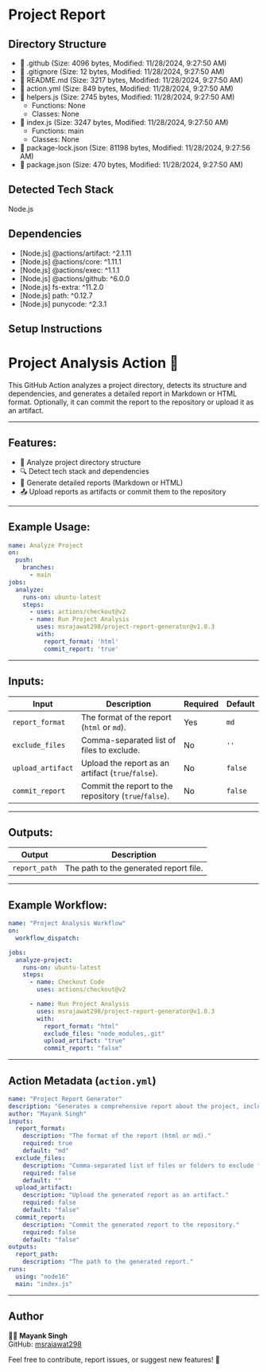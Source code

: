 # Project Report

## Directory Structure
- 📂 .github (Size: 4096 bytes, Modified: 11/28/2024, 9:27:50 AM)
- 📄 .gitignore (Size: 12 bytes, Modified: 11/28/2024, 9:27:50 AM)
- 📄 README.md (Size: 3217 bytes, Modified: 11/28/2024, 9:27:50 AM)
- 📄 action.yml (Size: 849 bytes, Modified: 11/28/2024, 9:27:50 AM)
- 📄 helpers.js (Size: 2745 bytes, Modified: 11/28/2024, 9:27:50 AM)
  - Functions: None
  - Classes: None
- 📄 index.js (Size: 3247 bytes, Modified: 11/28/2024, 9:27:50 AM)
  - Functions: main
  - Classes: None
- 📄 package-lock.json (Size: 81198 bytes, Modified: 11/28/2024, 9:27:56 AM)
- 📄 package.json (Size: 470 bytes, Modified: 11/28/2024, 9:27:50 AM)
      
## Detected Tech Stack
Node.js
      
## Dependencies
- [Node.js] @actions/artifact: ^2.1.11
- [Node.js] @actions/core: ^1.11.1
- [Node.js] @actions/exec: ^1.1.1
- [Node.js] @actions/github: ^6.0.0
- [Node.js] fs-extra: ^11.2.0
- [Node.js] path: ^0.12.7
- [Node.js] punycode: ^2.3.1
      
## Setup Instructions
# Project Analysis Action 🚀

This GitHub Action analyzes a project directory, detects its structure and dependencies, and generates a detailed report in Markdown or HTML format. Optionally, it can commit the report to the repository or upload it as an artifact.

---

## Features:
- 📂 Analyze project directory structure
- 🔍 Detect tech stack and dependencies
- 📝 Generate detailed reports (Markdown or HTML)
- 📤 Upload reports as artifacts or commit them to the repository

---

## Example Usage:

```yaml
name: Analyze Project
on:
  push:
    branches:
      - main
jobs:
  analyze:
    runs-on: ubuntu-latest
    steps:
      - uses: actions/checkout@v2
      - name: Run Project Analysis
        uses: msrajawat298/project-report-generator@v1.0.3
        with:
          report_format: 'html'
          commit_report: 'true'
```

---

## Inputs:

| **Input**         | **Description**                                   | **Required** | **Default** |
|--------------------|---------------------------------------------------|--------------|-------------|
| `report_format`    | The format of the report (`html` or `md`).        | Yes          | `md`        |
| `exclude_files`    | Comma-separated list of files to exclude.         | No           | `''`        |
| `upload_artifact`  | Upload the report as an artifact (`true`/`false`).| No           | `false`     |
| `commit_report`    | Commit the report to the repository (`true`/`false`). | No           | `false`     |

---

## Outputs:

| **Output**      | **Description**                            |
|------------------|--------------------------------------------|
| `report_path`    | The path to the generated report file.     |

---

## Example Workflow:

```yaml
name: "Project Analysis Workflow"
on:
  workflow_dispatch:

jobs:
  analyze-project:
    runs-on: ubuntu-latest
    steps:
      - name: Checkout Code
        uses: actions/checkout@v2

      - name: Run Project Analysis
        uses: msrajawat298/project-report-generator@v1.0.3
        with:
          report_format: "html"
          exclude_files: "node_modules,.git"
          upload_artifact: "true"
          commit_report: "false"
```

---

## Action Metadata (`action.yml`)

```yaml
name: "Project Report Generator"
description: "Generates a comprehensive report about the project, including directory structure, tech stack, and usage."
author: "Mayank Singh"
inputs:
  report_format:
    description: "The format of the report (html or md)."
    required: true
    default: "md"
  exclude_files:
    description: "Comma-separated list of files or folders to exclude from analysis."
    required: false
    default: ""
  upload_artifact:
    description: "Upload the generated report as an artifact."
    required: false
    default: "false"
  commit_report:
    description: "Commit the generated report to the repository."
    required: false
    default: "false"
outputs:
  report_path:
    description: "The path to the generated report."
runs:
  using: "node16"
  main: "index.js"
```

---

## Author

👨‍💻 **Mayank Singh**  
GitHub: [msrajawat298](https://github.com/msrajawat298)

Feel free to contribute, report issues, or suggest new features! 🚀